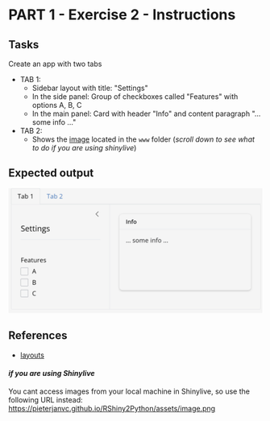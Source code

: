 # PART 1 - Exercise 2 - Instructions

## Tasks

Create an app with two tabs

- TAB 1:
  - Sidebar layout with title: "Settings"
  - In the side panel: Group of checkboxes called "Features" with options A, B,
    C
  - In the main panel: Card with header "Info" and content paragraph "... some
    info ..."
- TAB 2:
  - Shows the [image](www/image.png) located in the `www` folder (_scroll down
    to see what to do if you are using shinylive_)

## Expected output

![screenshot](exercise2_screenshot.png)

## References

- [layouts](https://shiny.posit.co/py/layouts/)

#### _if you are using Shinylive_

You cant access images from your local machine in Shinylive, so use the
following URL instead:
https://pieterjanvc.github.io/RShiny2Python/assets/image.png
